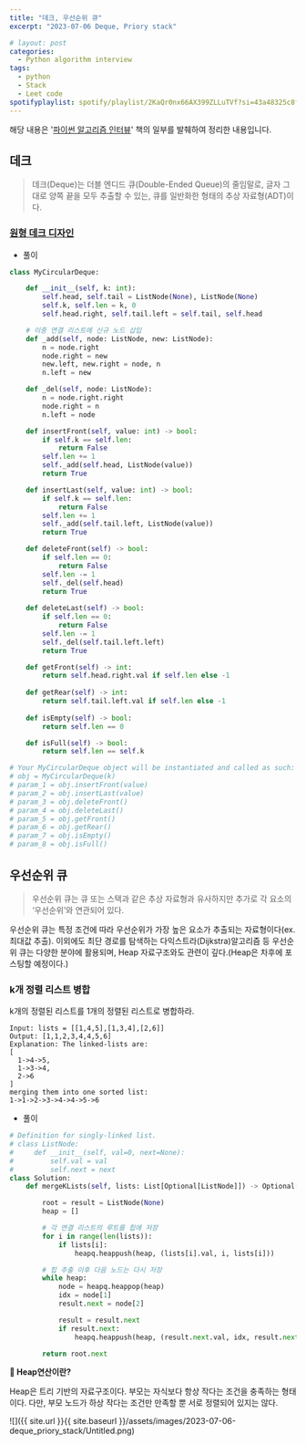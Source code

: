 ```yaml
---
title: "데크, 우선순위 큐"
excerpt: "2023-07-06 Deque, Priory stack"

# layout: post
categories:
  - Python algorithm interview
tags:
  - python
  - Stack
  - Leet code
spotifyplaylist: spotify/playlist/2KaQr0nx66AX399ZLLuTVf?si=43a48325c8fc4b16
---
```

해당 내용은 '[파이썬 알고리즘 인터뷰](https://product.kyobobook.co.kr/detail/S000001932748)' 책의 일부를 발췌하여 정리한 내용입니다.

## 데크

> 데크(Deque)는 더블 엔디드 큐(Double-Ended Queue)의 줄임말로, 글자 그대로 양쪽 끝을 모두 추출할 수 있는, 큐를 일반화한 형태의 추상 자료형(ADT)이다.
> 

### [원형 데크 디자인](https://leetcode.com/problems/design-circular-deque/)

- 풀이

```python
class MyCircularDeque:

    def __init__(self, k: int):
        self.head, self.tail = ListNode(None), ListNode(None)
        self.k, self.len = k, 0
        self.head.right, self.tail.left = self.tail, self.head

    # 이중 연결 리스트에 신규 노드 삽입
    def _add(self, node: ListNode, new: ListNode):
        n = node.right
        node.right = new
        new.left, new.right = node, n
        n.left = new

    def _del(self, node: ListNode):
        n = node.right.right
        node.right = n
        n.left = node

    def insertFront(self, value: int) -> bool:
        if self.k == self.len:
            return False
        self.len += 1
        self._add(self.head, ListNode(value))
        return True

    def insertLast(self, value: int) -> bool:
        if self.k == self.len:
            return False
        self.len += 1
        self._add(self.tail.left, ListNode(value))
        return True

    def deleteFront(self) -> bool:
        if self.len == 0:
            return False
        self.len -= 1
        self._del(self.head)
        return True
        
    def deleteLast(self) -> bool:
        if self.len == 0:
            return False
        self.len -= 1
        self._del(self.tail.left.left)
        return True

    def getFront(self) -> int:
        return self.head.right.val if self.len else -1
 
    def getRear(self) -> int:
        return self.tail.left.val if self.len else -1
        
    def isEmpty(self) -> bool:
        return self.len == 0

    def isFull(self) -> bool:
        return self.len == self.k      

# Your MyCircularDeque object will be instantiated and called as such:
# obj = MyCircularDeque(k)
# param_1 = obj.insertFront(value)
# param_2 = obj.insertLast(value)
# param_3 = obj.deleteFront()
# param_4 = obj.deleteLast()
# param_5 = obj.getFront()
# param_6 = obj.getRear()
# param_7 = obj.isEmpty()
# param_8 = obj.isFull()
```

## 우선순위 큐

> 우선순위 큐는 큐 또는 스택과 같은 추상 자료형과 유사하지만 추가로 각 요소의 ‘우선순위’와 연관되어 있다.
> 

우선순위 큐는 특정 조건에 따라 우선순위가 가장 높은 요소가 추출되는 자료형이다(ex. 최대값 추출). 이외에도 최단 경로를 탐색하는 다익스트라(Dijkstra)알고리즘 등 우선순위 큐는 다양한 분야에 활용되며, Heap 자료구조와도 관련이 깊다.(Heap은 차후에 포스팅할 예정이다.)

### k개 정렬 리스트 병합

k개의 정렬된 리스트를 1개의 정렬된 리스트로 병합하라.

```
Input: lists = [[1,4,5],[1,3,4],[2,6]]
Output: [1,1,2,3,4,4,5,6]
Explanation: The linked-lists are:
[
  1->4->5,
  1->3->4,
  2->6
]
merging them into one sorted list:
1->1->2->3->4->4->5->6
```

- 풀이

```python
# Definition for singly-linked list.
# class ListNode:
#     def __init__(self, val=0, next=None):
#         self.val = val
#         self.next = next
class Solution:
    def mergeKLists(self, lists: List[Optional[ListNode]]) -> Optional[ListNode]:

        root = result = ListNode(None)
        heap = []

        # 각 연결 리스트의 루트를 힙에 저장
        for i in range(len(lists)):
            if lists[i]:
                heapq.heappush(heap, (lists[i].val, i, lists[i]))

        # 힙 추출 이후 다음 노드는 다시 저장
        while heap:
            node = heapq.heappop(heap)
            idx = node[1]
            result.next = node[2]

            result = result.next
            if result.next:
                heapq.heappush(heap, (result.next.val, idx, result.next))

        return root.next
```

**🤔 Heap연산이란?**

Heap은 트리 기반의 자료구조이다. 부모는 자식보다 항상 작다는 조건을 충족하는 형태이다. 다만, 부모 노드가 하상 작다는 조건만 만족할 뿐 서로 정렬되어 있지는 않다.

![]({{ site.url }}{{ site.baseurl }}/assets/images/2023-07-06-deque_priory_stack/Untitled.png)